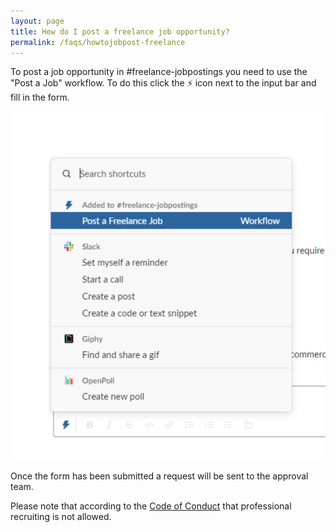 ```yaml
---
layout: page
title: How do I post a freelance job opportunity?
permalink: /faqs/howtojobpost-freelance
---
```


To post a job opportunity in #freelance-jobpostings you need to use the "Post a Job" workflow. To do this click the ⚡️ icon next to the input bar and fill in the form.

![Workflow freelance jobposting](/images/faq/freelance-job-posting-workflow.png)

Once the form has been submitted a request will be sent to the approval team.

Please note that according to the [Code of Conduct](https://github.com/zatech/code-of-conduct) that professional recruiting is not allowed.

